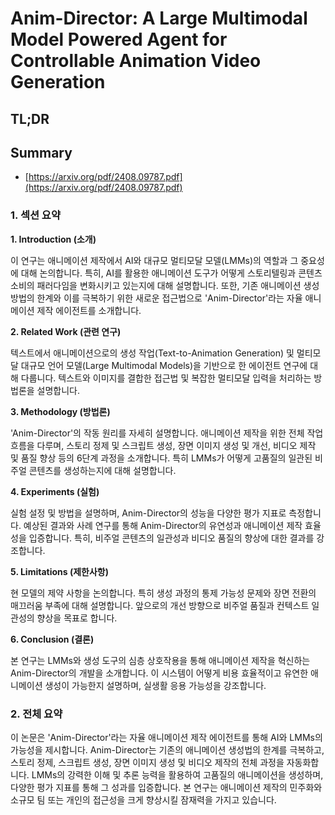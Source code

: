 # Anim-Director: A Large Multimodal Model Powered Agent for Controllable Animation Video Generation
## TL;DR
## Summary
- [https://arxiv.org/pdf/2408.09787.pdf](https://arxiv.org/pdf/2408.09787.pdf)

### 1. 섹션 요약

**1. Introduction (소개)**

이 연구는 애니메이션 제작에서 AI와 대규모 멀티모달 모델(LMMs)의 역할과 그 중요성에 대해 논의합니다. 특히, AI를 활용한 애니메이션 도구가 어떻게 스토리텔링과 콘텐츠 소비의 패러다임을 변화시키고 있는지에 대해 설명합니다. 또한, 기존 애니메이션 생성 방법의 한계와 이를 극복하기 위한 새로운 접근법으로 'Anim-Director'라는 자율 애니메이션 제작 에이전트를 소개합니다.

**2. Related Work (관련 연구)**

텍스트에서 애니메이션으로의 생성 작업(Text-to-Animation Generation) 및 멀티모달 대규모 언어 모델(Large Multimodal Models)을 기반으로 한 에이전트 연구에 대해 다룹니다. 텍스트와 이미지를 결합한 접근법 및 복잡한 멀티모달 입력을 처리하는 방법론을 설명합니다.

**3. Methodology (방법론)**

'Anim-Director'의 작동 원리를 자세히 설명합니다. 애니메이션 제작을 위한 전체 작업 흐름을 다루며, 스토리 정제 및 스크립트 생성, 장면 이미지 생성 및 개선, 비디오 제작 및 품질 향상 등의 6단계 과정을 소개합니다. 특히 LMMs가 어떻게 고품질의 일관된 비주얼 콘텐츠를 생성하는지에 대해 설명합니다.

**4. Experiments (실험)**

실험 설정 및 방법을 설명하며, Anim-Director의 성능을 다양한 평가 지표로 측정합니다. 예상된 결과와 사례 연구를 통해 Anim-Director의 유연성과 애니메이션 제작 효율성을 입증합니다. 특히, 비주얼 콘텐츠의 일관성과 비디오 품질의 향상에 대한 결과를 강조합니다.

**5. Limitations (제한사항)**

현 모델의 제약 사항을 논의합니다. 특히 생성 과정의 통제 가능성 문제와 장면 전환의 매끄러움 부족에 대해 설명합니다. 앞으로의 개선 방향으로 비주얼 품질과 컨텍스트 일관성의 향상을 목표로 합니다.

**6. Conclusion (결론)**

본 연구는 LMMs와 생성 도구의 심층 상호작용을 통해 애니메이션 제작을 혁신하는 Anim-Director의 개발을 소개합니다. 이 시스템이 어떻게 비용 효율적이고 유연한 애니메이션 생성이 가능한지 설명하며, 실생활 응용 가능성을 강조합니다.

### 2. 전체 요약

이 논문은 'Anim-Director'라는 자율 애니메이션 제작 에이전트를 통해 AI와 LMMs의 가능성을 제시합니다. Anim-Director는 기존의 애니메이션 생성법의 한계를 극복하고, 스토리 정제, 스크립트 생성, 장면 이미지 생성 및 비디오 제작의 전체 과정을 자동화합니다. LMMs의 강력한 이해 및 추론 능력을 활용하여 고품질의 애니메이션을 생성하며, 다양한 평가 지표를 통해 그 성과를 입증합니다. 본 연구는 애니메이션 제작의 민주화와 소규모 팀 또는 개인의 접근성을 크게 향상시킬 잠재력을 가지고 있습니다.